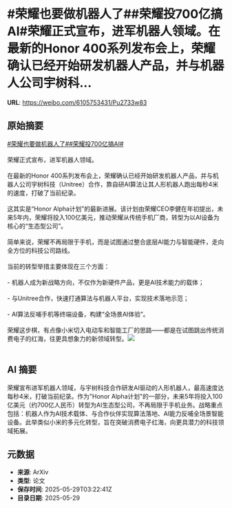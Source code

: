 # #荣耀也要做机器人了##荣耀投700亿搞AI#荣耀正式宣布，进军机器人领域。在最新的Honor 400系列发布会上，荣耀确认已经开始研发机器人产品，并与机器人公司宇树科...

**URL**: https://weibo.com/6105753431/Pu2733w83

## 原始摘要

<a href="https://m.weibo.cn/search?containerid=231522type%3D1%26t%3D10%26q%3D%23%E8%8D%A3%E8%80%80%E4%B9%9F%E8%A6%81%E5%81%9A%E6%9C%BA%E5%99%A8%E4%BA%BA%E4%BA%86%23&amp;extparam=%23%E8%8D%A3%E8%80%80%E4%B9%9F%E8%A6%81%E5%81%9A%E6%9C%BA%E5%99%A8%E4%BA%BA%E4%BA%86%23" data-hide=""><span class="surl-text">#荣耀也要做机器人了#</span></a><a href="https://m.weibo.cn/search?containerid=231522type%3D1%26t%3D10%26q%3D%23%E8%8D%A3%E8%80%80%E6%8A%95700%E4%BA%BF%E6%90%9EAI%23&amp;extparam=%23%E8%8D%A3%E8%80%80%E6%8A%95700%E4%BA%BF%E6%90%9EAI%23" data-hide=""><span class="surl-text">#荣耀投700亿搞AI#</span></a><br><br>荣耀正式宣布，进军机器人领域。<br><br>在最新的Honor 400系列发布会上，荣耀确认已经开始研发机器人产品，并与机器人公司宇树科技（Unitree）合作，靠自研AI算法让其人形机器人跑出每秒4米的速度，打破了当前纪录。<br><br>这其实是“Honor Alpha计划”的最新进展。该计划由荣耀CEO李健在年初提出，未来5年内，荣耀将投入100亿美元，推动荣耀从传统手机厂商，转型为以AI设备为核心的“生态型公司”。<br><br>简单来说，荣耀不再局限于手机，而是试图通过整合底层AI能力与智能硬件，走向全方位的科技公司路线。<br><br>当前的转型举措主要体现在三个方面：<br><br>- 机器人成为新战略方向，不仅作为新硬件产品，更是AI技术能力的载体；<br><br>- 与Unitree合作，快速打通算法与机器人平台，实现技术落地示范；<br><br>- AI算法反哺手机等终端设备，构建“全场景AI体验”。<br><br>荣耀这步棋，有点像小米切入电动车和智能工厂的思路——都是在试图跳出传统消费电子的红海，往更具想象力的新领域转型。<img style="" src="https://tvax4.sinaimg.cn/large/006Fd7o3gy1i1w4tkjeedj31jk112npd.jpg" referrerpolicy="no-referrer"><br><br>

## AI 摘要

荣耀宣布进军机器人领域，与宇树科技合作研发AI驱动的人形机器人，最高速度达每秒4米，打破当前纪录。作为"Honor Alpha计划"的一部分，未来5年将投入100亿美元（约700亿人民币）转型为AI生态型公司，不再局限于手机业务。战略重点包括：机器人作为AI技术载体、与合作伙伴实现算法落地、AI能力反哺全场景智能设备。此举类似小米的多元化转型，旨在突破消费电子红海，向更具潜力的科技领域拓展。

## 元数据

- **来源**: ArXiv
- **类型**: 论文
- **保存时间**: 2025-05-29T03:22:41Z
- **目录日期**: 2025-05-29
